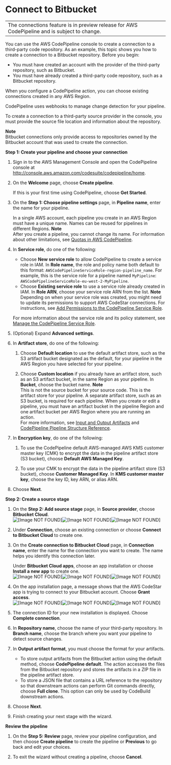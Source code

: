 # Connect to Bitbucket<a name="connections-create"></a>


|  | 
| --- |
| The connections feature is in preview release for AWS CodePipeline and is subject to change\. | 

You can use the AWS CodePipeline console to create a connection to a third\-party code repository\. As an example, this topic shows you how to create a connection to a Bitbucket repository\. Before you begin:
+ You must have created an account with the provider of the third\-party repository, such as Bitbucket\.
+ You must have already created a third\-party code repository, such as a Bitbucket repository\.

When you configure a CodePipeline action, you can choose existing connections created in any AWS Region\.

CodePipeline uses webhooks to manage change detection for your pipeline\.

To create a connection to a third\-party source provider in the console, you must provide the source file location and information about the repository\.

**Note**  
Bitbucket connections only provide access to repositories owned by the Bitbucket account that was used to create the connection\.

**Step 1: Create your pipeline and choose your connection**

1. Sign in to the AWS Management Console and open the CodePipeline console at [http://console\.aws\.amazon\.com/codesuite/codepipeline/home](http://console.aws.amazon.com/codesuite/codepipeline/home)\.

1. On the **Welcome** page, choose **Create pipeline**\. 

   If this is your first time using CodePipeline, choose **Get Started**\.

1. On the **Step 1: Choose pipeline settings** page, in **Pipeline name**, enter the name for your pipeline\.

   In a single AWS account, each pipeline you create in an AWS Region must have a unique name\. Names can be reused for pipelines in different Regions\.
**Note**  
After you create a pipeline, you cannot change its name\. For information about other limitations, see [Quotas in AWS CodePipeline](limits.md)\.

1. In **Service role**, do one of the following:
   + Choose **New service role** to allow CodePipeline to create a service role in IAM\. In **Role name**, the role and policy name both default to this format: `AWSCodePipelineServiceRole-region-pipeline_name`\. For example, this is the service role for a pipeline named `MyPipeline`: `AWSCodePipelineServiceRole-eu-west-2-MyPipeline`\.
   + Choose **Existing service role** to use a service role already created in IAM\. In **Role ARN**, choose your service role ARN from the list\.
**Note**  
Depending on when your service role was created, you might need to update its permissions to support AWS CodeStar connections\. For instructions, see [Add Permissions to the CodePipeline Service Role](security-iam.md#how-to-update-role-new-services)\. 

   For more information about the service role and its policy statement, see [Manage the CodePipeline Service Role](security-iam.md#how-to-custom-role)\.

1. \(Optional\) Expand **Advanced settings**\.

1. In **Artifact store**, do one of the following: 

   1. Choose **Default location** to use the default artifact store, such as the S3 artifact bucket designated as the default, for your pipeline in the AWS Region you have selected for your pipeline\.

   1. Choose **Custom location** if you already have an artifact store, such as an S3 artifact bucket, in the same Region as your pipeline\. In **Bucket**, choose the bucket name\.
**Note**  
This is not the source bucket for your source code\. This is the artifact store for your pipeline\. A separate artifact store, such as an S3 bucket, is required for each pipeline\. When you create or edit a pipeline, you must have an artifact bucket in the pipeline Region and one artifact bucket per AWS Region where you are running an action\.  
For more information, see [Input and Output Artifacts](welcome-introducing-artifacts.md) and [CodePipeline Pipeline Structure Reference](reference-pipeline-structure.md)\.

1. In **Encryption key**, do one of the following: 

   1. To use the CodePipeline default AWS\-managed AWS KMS customer master key \(CMK\) to encrypt the data in the pipeline artifact store \(S3 bucket\), choose **Default AWS Managed Key**\.

   1. To use your CMK to encrypt the data in the pipeline artifact store \(S3 bucket\), choose **Customer Managed Key**\. In **KMS customer master key**, choose the key ID, key ARN, or alias ARN\.

1.  Choose **Next**\.

**Step 2: Create a source stage**

1. On the **Step 2: Add source stage** page, in **Source provider**, choose **Bitbucket Cloud**\.  
![\[Image NOT FOUND\]](http://docs.aws.amazon.com/codepipeline/latest/userguide/images/bitbucket-add-source.png)![\[Image NOT FOUND\]](http://docs.aws.amazon.com/codepipeline/latest/userguide/)![\[Image NOT FOUND\]](http://docs.aws.amazon.com/codepipeline/latest/userguide/)

1. Under **Connection**, choose an existing connection or choose **Connect to Bitbucket Cloud** to create one\. 

1. On the **Create connection to Bitbucket Cloud** page, in **Connection name**, enter the name for the connection you want to create\. The name helps you identify this connection later\.

   Under **Bitbucket Cloud apps**, choose an app installation or choose **Install a new app** to create one\.   
![\[Image NOT FOUND\]](http://docs.aws.amazon.com/codepipeline/latest/userguide/images/newreview-source-wizard-bitbucket.png)![\[Image NOT FOUND\]](http://docs.aws.amazon.com/codepipeline/latest/userguide/)![\[Image NOT FOUND\]](http://docs.aws.amazon.com/codepipeline/latest/userguide/)

1. On the app installation page, a message shows that the AWS CodeStar app is trying to connect to your Bitbucket account\. Choose **Grant access**\.  
![\[Image NOT FOUND\]](http://docs.aws.amazon.com/codepipeline/latest/userguide/images/bitbucket-access-popup.png)![\[Image NOT FOUND\]](http://docs.aws.amazon.com/codepipeline/latest/userguide/)![\[Image NOT FOUND\]](http://docs.aws.amazon.com/codepipeline/latest/userguide/)

1. The connection ID for your new installation is displayed\. Choose **Complete connection**\. 

1. In **Repository name**, choose the name of your third\-party repository\. In **Branch name**, choose the branch where you want your pipeline to detect source changes\.

1. In **Output artifact format**, you must choose the format for your artifacts\. 
   + To store output artifacts from the Bitbucket action using the default method, choose **CodePipeline default**\. The action accesses the files from the Bitbucket repository and stores the artifacts in a ZIP file in the pipeline artifact store\.
   + To store a JSON file that contains a URL reference to the repository so that downstream actions can perform Git commands directly, choose **Full clone**\. This option can only be used by CodeBuild downstream actions\.

1. Choose **Next**\.

1. Finish creating your next stage with the wizard\.

**Review the pipeline**

1. On the **Step 5: Review** page, review your pipeline configuration, and then choose **Create pipeline** to create the pipeline or **Previous** to go back and edit your choices\.

1.  To exit the wizard without creating a pipeline, choose **Cancel**\.